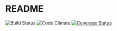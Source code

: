 # README
![Build Status](https://codeship.com/projects/d5806240-6bdd-0134-b7c5-0a4cc10cdf6c/status?branch=master)
![Code Climate](https://codeclimate.com/github/m-richard/official-finder.png)
[![Coverage Status](https://coveralls.io/repos/github/m-richard/official-finder/badge.svg?branch=master)](https://coveralls.io/github/m-richard/official-finder?branch=master)
